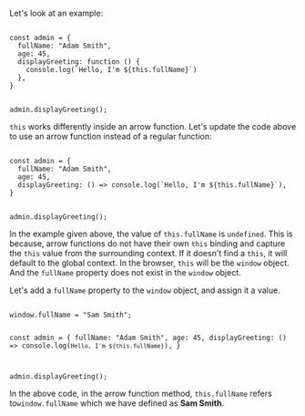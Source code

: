Let's look at an example:

<codeblock language="javascript" type="lesson">
<code>
const admin = {
  fullName: "Adam Smith",
  age: 45,
  displayGreeting: function () {
    console.log(`Hello, I'm ${this.fullName}`)
  },
}

admin.displayGreeting();
</code>
</codeblock>

`this` works differently inside an arrow function.
Let's update the code above to use an arrow function
instead of a regular function:

<codeblock language="javascript" type="lesson">
<code>
const admin = {
  fullName: "Adam Smith",
  age: 45,
  displayGreeting: () => console.log(`Hello, I'm ${this.fullName}`),
}

admin.displayGreeting();
</code>
</codeblock>


In the example given above, the value of `this.fullName` is `undefined`.
This is because, arrow functions do not have their own
`this` binding and capture the `this` value from the
surrounding context. If it doesn't find a `this`,
it will default to the global context. In the browser,
`this` will be the `window` object.
And the `fullName` property does not exist in the `window` object.

Let's add a `fullName` property to the `window` object, and assign it a value.

<codeblock language="javascript" type="lesson">
<code>
window.fullName = "Sam Smith";

const admin = {
  fullName: "Adam Smith",
  age: 45,
  displayGreeting: () => console.log(`Hello, I'm ${this.fullName}`),
}

admin.displayGreeting();
</code>
</codeblock>

In the above code, in the arrow function method,
`this.fullName` refers to`window.fullName` which
we have defined as **Sam Smith**.
